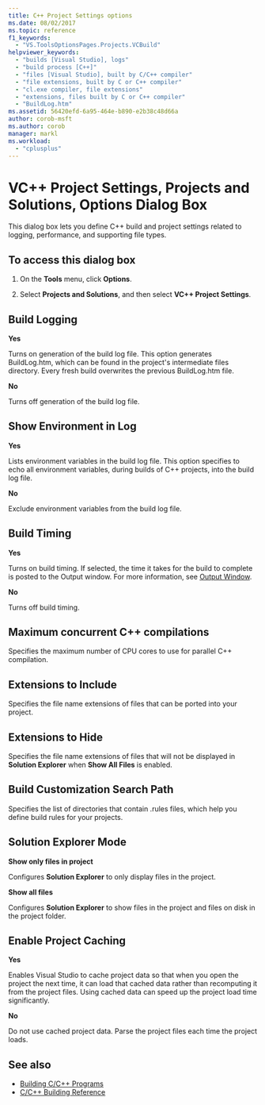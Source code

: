 ```yaml
---
title: C++ Project Settings options
ms.date: 08/02/2017
ms.topic: reference
f1_keywords:
  - "VS.ToolsOptionsPages.Projects.VCBuild"
helpviewer_keywords:
  - "builds [Visual Studio], logs"
  - "build process [C++]"
  - "files [Visual Studio], built by C/C++ compiler"
  - "file extensions, built by C or C++ compiler"
  - "cl.exe compiler, file extensions"
  - "extensions, files built by C or C++ compiler"
  - "BuildLog.htm"
ms.assetid: 56420efd-6a95-464e-b890-e2b38c48d66a
author: corob-msft
ms.author: corob
manager: markl
ms.workload:
  - "cplusplus"
---
```

# VC++ Project Settings, Projects and Solutions, Options Dialog Box

This dialog box lets you define C++ build and project settings related to logging, performance, and supporting file types.

## To access this dialog box

1. On the **Tools** menu, click **Options**.

2. Select **Projects and Solutions**, and then select **VC++ Project Settings**.

## Build Logging

 **Yes**

  Turns on generation of the build log file. This option generates BuildLog.htm, which can be found in the project's intermediate files directory. Every fresh build overwrites the previous BuildLog.htm file.

 **No**

  Turns off generation of the build log file.

## Show Environment in Log

 **Yes**

Lists environment variables in the build log file. This option specifies to echo all environment variables, during builds of C++ projects, into the build log file.

 **No**

Exclude environment variables from the build log file.

## Build Timing

 **Yes**

  Turns on build timing. If selected, the time it takes for the build to complete is posted to the Output window. For more information, see [Output Window](../../ide/reference/output-window.md).

 **No**

Turns off build timing.

## Maximum concurrent C++ compilations

Specifies the maximum number of CPU cores to use for parallel C++ compilation.

## Extensions to Include

Specifies the file name extensions of files that can be ported into your project.

## Extensions to Hide

Specifies the file name extensions of files that will not be displayed in **Solution Explorer** when **Show All Files** is enabled.

## Build Customization Search Path

Specifies the list of directories that contain .rules files, which help you define build rules for your projects.

## Solution Explorer Mode

**Show only files in project**

Configures **Solution Explorer** to only display files in the project.

**Show all files**

Configures **Solution Explorer** to show files in the project and files on disk in the project folder.

## Enable Project Caching

**Yes**

Enables Visual Studio to cache project data so that when you open the project the next time, it can load that cached data rather than recomputing it from the project files. Using cached data can speed up the project load time significantly.

**No**

Do not use cached project data. Parse the project files each time the project loads.

## See also

- [Building C/C++ Programs](/cpp/build/projects-and-build-systems-cpp)
- [C/C++ Building Reference](/cpp/build/reference/c-cpp-building-reference)